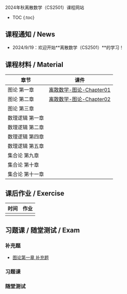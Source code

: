 <head>
    <script src="https://cdn.mathjax.org/mathjax/latest/MathJax.js?config=TeX-AMS-MML_HTMLorMML" type="text/javascript"></script>
    <script type="text/x-mathjax-config">
        MathJax.Hub.Config({
            tex2jax: {
            skipTags: ['script', 'noscript', 'style', 'textarea', 'pre'],
            inlineMath: [['$','$']]
            }
        });
    </script>
</head>
2024年秋离散数学（CS2501）课程网站

* TOC
{:toc}
## 课程通知 / News
- 2024/9/19：欢迎开始**离散数学（CS2501）**的学习！

## 课程材料 / Material

| 章节            | 课件                                                         |
| --------------- | ------------------------------------------------------------ |
| 图论 第一章     | [离散数学-图论-Chapter01](./files/离散数学-图论-Chapter01.pdf) |
| 图论 第二章     | [离散数学-图论-Chapter02](./files/离散数学-图论-Chapter02.pdf) |
| 图论 第三章     |                                                              |
| 数理逻辑 第一章 |                                                              |
| 数理逻辑 第二章 |                                                              |
| 数理逻辑 第四章 |                                                              |
| 数理逻辑 第五章 |                                                              |
| 集合论 第九章   |                                                              |
| 集合论 第十章   |                                                              |
| 集合论 第十一章 |                                                              |

## 课后作业 / Exercise

| 时间 | 作业 |
| ---- | ---- |
|      |      |

## 习题课 / 随堂测试 / Exam

### 补充题

- [图论第一章 补充题](./files/离散数学-图论-Chapter01-Exercises.pdf)

### 习题课

### 随堂测试
